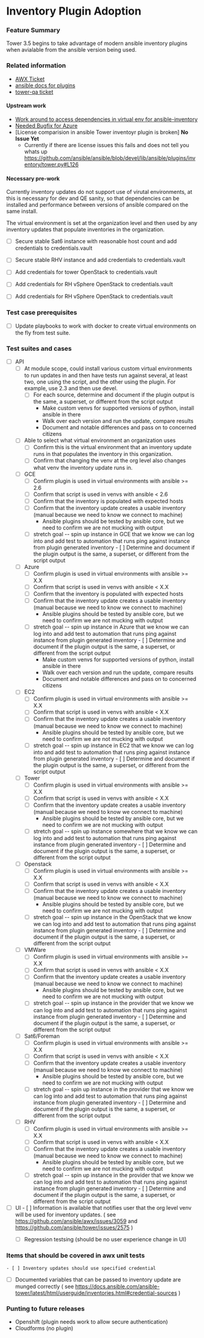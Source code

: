 # Inventory Plugin Adoption

### Feature Summary

Tower 3.5 begins to take advantage of modern ansible inventory plugins
when avialable from the ansible version being used.

### Related information
* [AWX Ticket](https://github.com/ansible/awx/issues/2630)
* [ansible docs for plugins](https://docs.ansible.com/ansible/2.6/plugins/inventory.html?highlight=inventory%20plugins#plugin-list)
* [tower-qa ticket](https://github.com/ansible/tower-qa/issues/2652)

#### Upstream work
* [Work around to access dependencies in virtual env for ansible-inventory](https://github.com/ansible/ansible/issues/50714)
* [Needed Bugfix for Azure](https://github.com/ansible/ansible/pull/50006)
* [License comparision in ansible Tower inventoyr plugin is broken] **No Issue Yet**
   * Currently if there are license issues this fails and does not tell you whats up
     https://github.com/ansible/ansible/blob/devel/lib/ansible/plugins/inventory/tower.py#L126

#### Necessary pre-work

Currently inventory updates do not support use of virutal environments,
at this is necessary for dev and QE sanity, so that dependencies can be
installed and performance between versions of ansible compared on the
same install.

The virtual environment is set at the organization level and then used by any
inventory updates that populate inventories in the organization.

- [ ] Secure stable Sat6 instance with reasonable host count and add credentials to credentials.vault
- [ ] Secure stable RHV instance and add credentials to credentials.vault
- [ ] Add credentials for tower OpenStack to credentials.vault
- [ ] Add credentials for RH vSphere OpenStack to credentials.vault
- [ ] Add credentials for RH vSphere OpenStack to credentials.vault


### Test case prerequisites

- [ ] Update playbooks to work with docker to create virtual environments on the fly from test suite.

### Test suites and cases
* [ ] API
    - [ ] At module scope, could install various custom virtual environments to run updates in and then have tests run against several, at least two, one using the script, and the other using the plugin. For example, use 2.3 and then use devel.
		- [ ] For each source, determine and document if the plugin output is the same, a superset, or different from the script output
          * Make custom venvs for supported versions of python, install ansible in there
          * Walk over each version and run the update, compare results
          * Document and notable differences and pass on to concerned citizens
    - [ ] Able to select what virtual environment an organization uses
       - [ ] Confirm this is the virtual environment that an inventory update runs in that populates the inventory in this organization.
       - [ ] Confirm that changing the venv at the org level also changes what venv the inventory update runs in.
    - [ ] GCE
       - [ ] Confirm plugin is used in virtual environments with ansible >= 2.6
       - [ ] Confirm that script is used in venvs with ansible < 2.6
       - [ ] Confirm that the inventory is populated with expected hosts
       - [ ] Confirm that the inventory update creates a usable inventory (manual because we need to know we connect to machine)
           * Ansible plugins should be tested by ansible core, but we need to confirm we are not mucking with output
       - [ ] stretch goal -- spin up instance in GCE that we know we can log into and add test to automation that runs ping against instance from plugin generated inventory
			 - [ ] Determine and document if the plugin output is the same, a superset, or different from the script output
    - [ ] Azure
       - [ ] Confirm plugin is used in virtual environments with ansible >= X.X
       - [ ] Confirm that script is used in venvs with ansible < X.X
       - [ ] Confirm that the inventory is populated with expected hosts
       - [ ] Confirm that the inventory update creates a usable inventory (manual because we need to know we connect to machine)
           * Ansible plugins should be tested by ansible core, but we need to confirm we are not mucking with output
       - [ ] stretch goal -- spin up instance in Azure that we know we can log into and add test to automation that runs ping against instance from plugin generated inventory
			 - [ ] Determine and document if the plugin output is the same, a superset, or different from the script output
          * Make custom venvs for supported versions of python, install ansible in there
          * Walk over each version and run the update, compare results
          * Document and notable differences and pass on to concerned citizens
    - [ ] EC2
       - [ ] Confirm plugin is used in virtual environments with ansible >= X.X
       - [ ] Confirm that script is used in venvs with ansible < X.X
       - [ ] Confirm that the inventory update creates a usable inventory (manual because we need to know we connect to machine)
           * Ansible plugins should be tested by ansible core, but we need to confirm we are not mucking with output
       - [ ] stretch goal -- spin up instance in EC2 that we know we can log into and add test to automation that runs ping against instance from plugin generated inventory
			 - [ ] Determine and document if the plugin output is the same, a superset, or different from the script output
    - [ ] Tower
       - [ ] Confirm plugin is used in virtual environments with ansible >= X.X
       - [ ] Confirm that script is used in venvs with ansible < X.X
       - [ ] Confirm that the inventory update creates a usable inventory (manual because we need to know we connect to machine)
           * Ansible plugins should be tested by ansible core, but we need to confirm we are not mucking with output
       - [ ] stretch goal -- spin up instance somewhere that we know we can log into and add test to automation that runs ping against instance from plugin generated inventory
			 - [ ] Determine and document if the plugin output is the same, a superset, or different from the script output
    - [ ] Openstack
       - [ ] Confirm plugin is used in virtual environments with ansible >= X.X
       - [ ] Confirm that script is used in venvs with ansible < X.X
       - [ ] Confirm that the inventory update creates a usable inventory (manual because we need to know we connect to machine)
           * Ansible plugins should be tested by ansible core, but we need to confirm we are not mucking with output
       - [ ] stretch goal -- spin up instance in the OpenStack that we know we can log into and add test to automation that runs ping against instance from plugin generated inventory
			 - [ ] Determine and document if the plugin output is the same, a superset, or different from the script output
    - [ ] VMWare
       - [ ] Confirm plugin is used in virtual environments with ansible >= X.X
       - [ ] Confirm that script is used in venvs with ansible < X.X
       - [ ] Confirm that the inventory update creates a usable inventory (manual because we need to know we connect to machine)
           * Ansible plugins should be tested by ansible core, but we need to confirm we are not mucking with output
       - [ ] stretch goal -- spin up instance in the provider that we know we can log into and add test to automation that runs ping against instance from plugin generated inventory
			 - [ ] Determine and document if the plugin output is the same, a superset, or different from the script output
    - [ ] Sat6/Foreman
       - [ ] Confirm plugin is used in virtual environments with ansible >= X.X
       - [ ] Confirm that script is used in venvs with ansible < X.X
       - [ ] Confirm that the inventory update creates a usable inventory (manual because we need to know we connect to machine)
           * Ansible plugins should be tested by ansible core, but we need to confirm we are not mucking with output
       - [ ] stretch goal -- spin up instance in the provider that we know we can log into and add test to automation that runs ping against instance from plugin generated inventory
			 - [ ] Determine and document if the plugin output is the same, a superset, or different from the script output
    - [ ] RHV
       - [ ] Confirm plugin is used in virtual environments with ansible >= X.X
       - [ ] Confirm that script is used in venvs with ansible < X.X
       - [ ] Confirm that the inventory update creates a usable inventory (manual because we need to know we connect to machine)
           * Ansible plugins should be tested by ansible core, but we need to confirm we are not mucking with output
       - [ ] stretch goal -- spin up instance in the provider that we know we can log into and add test to automation that runs ping against instance from plugin generated inventory
			 - [ ] Determine and document if the plugin output is the same, a superset, or different from the script output

* [ ] UI
		- [ ] Information is available that notifies user that the org level venv will be used for inventory updates. ( see https://github.com/ansible/awx/issues/3059 and https://github.com/ansible/tower/issues/2575 )
    - [ ] Regression testsing (should be no user experience change in UI)


### Items that should be covered in awx unit tests

	- [ ] Inventory updates should use specified credential
  - [ ] Documented variables that can be passed to inventory update are munged correctly ( see https://docs.ansible.com/ansible-tower/latest/html/userguide/inventories.html#credential-sources )

### Punting to future releases
* Openshift (plugin needs work to allow secure authentication)
* Cloudforms (no plugin)
